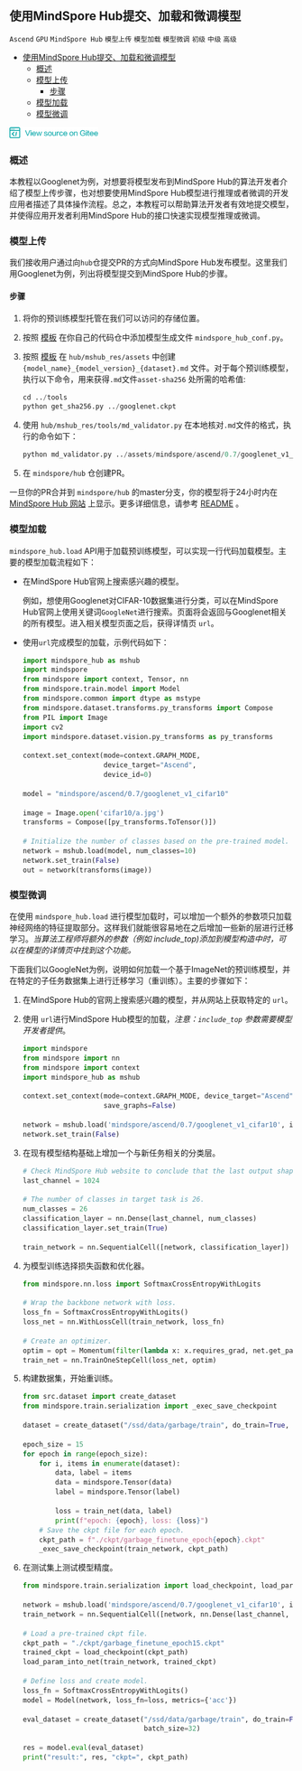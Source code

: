 ## 使用MindSpore Hub提交、加载和微调模型

`Ascend` `GPU` `MindSpore Hub` `模型上传` `模型加载` `模型微调` `初级` `中级` `高级`

<!-- TOC -->

- [使用MindSpore Hub提交、加载和微调模型](#使用MindSporeHub提交加载和微调模型)
  - [概述](#概述)
  - [模型上传](#模型上传)
    - [步骤](#步骤)
  - [模型加载](#模型加载)
  - [模型微调](#模型微调)

<!-- /TOC -->

<a href="https://gitee.com/mindspore/docs/blob/master/tutorials/source_zh_cn/advanced_use/hub_tutorial.md" target="_blank"><img src="../_static/logo_source.png"></a>

### 概述

本教程以Googlenet为例，对想要将模型发布到MindSpore Hub的算法开发者介绍了模型上传步骤，也对想要使用MindSpore Hub模型进行推理或者微调的开发应用者描述了具体操作流程。总之，本教程可以帮助算法开发者有效地提交模型，并使得应用开发者利用MindSpore Hub的接口快速实现模型推理或微调。

### 模型上传

我们接收用户通过向`hub`仓提交PR的方式向MindSpore Hub发布模型。这里我们用Googlenet为例，列出将模型提交到MindSpore Hub的步骤。

#### 步骤

1. 将你的预训练模型托管在我们可以访问的存储位置。

2. 按照 [模板](https://gitee.com/mindspore/mindspore/blob/master/model_zoo/official/cv/googlenet/mindspore_hub_conf.py) 在你自己的代码仓中添加模型生成文件 `mindspore_hub_conf.py`。 

3. 按照 [模板](https://gitee.com/mindspore/hub/blob/master/mshub_res/assets/mindspore/gpu/0.6/alexnet_v1_cifar10.md) 在 `hub/mshub_res/assets` 中创建`{model_name}_{model_version}_{dataset}.md` 文件。对于每个预训练模型，执行以下命令，用来获得`.md`文件`asset-sha256` 处所需的哈希值:

   ```python
   cd ../tools
   python get_sha256.py ../googlenet.ckpt
   ```

4. 使用 `hub/mshub_res/tools/md_validator.py` 在本地核对`.md`文件的格式，执行的命令如下：

   ```python
   python md_validator.py ../assets/mindspore/ascend/0.7/googlenet_v1_cifar10.md
   ```

5. 在 `mindspore/hub` 仓创建PR。

一旦你的PR合并到 `mindspore/hub` 的master分支，你的模型将于24小时内在 [MindSpore Hub 网站](https://hub.mindspore.com/mindspore) 上显示。更多详细信息，请参考 [README](https://gitee.com/mindspore/hub/blob/master/mshub_res/README.md) 。

### 模型加载 

`mindspore_hub.load` API用于加载预训练模型，可以实现一行代码加载模型。主要的模型加载流程如下：

- 在MindSpore Hub官网上搜索感兴趣的模型。

  例如，想使用Googlenet对CIFAR-10数据集进行分类，可以在MindSpore Hub官网上使用关键词`GoogleNet`进行搜索。页面将会返回与Googlenet相关的所有模型。进入相关模型页面之后，获得详情页 `url`。

- 使用`url`完成模型的加载，示例代码如下：

  ```python
  import mindspore_hub as mshub
  import mindspore
  from mindspore import context, Tensor, nn
  from mindspore.train.model import Model
  from mindspore.common import dtype as mstype
  from mindspore.dataset.transforms.py_transforms import Compose
  from PIL import Image
  import cv2
  import mindspore.dataset.vision.py_transforms as py_transforms
  
  context.set_context(mode=context.GRAPH_MODE,
                      device_target="Ascend",
                      device_id=0)
  
  model = "mindspore/ascend/0.7/googlenet_v1_cifar10"
  
  image = Image.open('cifar10/a.jpg')
  transforms = Compose([py_transforms.ToTensor()])
  
  # Initialize the number of classes based on the pre-trained model.
  network = mshub.load(model, num_classes=10)
  network.set_train(False)
  out = network(transforms(image))
  ```

### 模型微调 

在使用 `mindspore_hub.load` 进行模型加载时，可以增加一个额外的参数项只加载神经网络的特征提取部分。这样我们就能很容易地在之后增加一些新的层进行迁移学习。*当算法工程师将额外的参数（例如 include_top)添加到模型构造中时，可以在模型的详情页中找到这个功能。*

下面我们以GoogleNet为例，说明如何加载一个基于ImageNet的预训练模型，并在特定的子任务数据集上进行迁移学习（重训练）。主要的步骤如下：

1. 在MindSpore Hub的官网上搜索感兴趣的模型，并从网站上获取特定的 `url`。

2. 使用 `url`进行MindSpore Hub模型的加载，*注意：`include_top` 参数需要模型开发者提供*。

   ```python
   import mindspore
   from mindspore import nn
   from mindspore import context
   import mindspore_hub as mshub
   
   context.set_context(mode=context.GRAPH_MODE, device_target="Ascend",
                       save_graphs=False)
   
   network = mshub.load('mindspore/ascend/0.7/googlenet_v1_cifar10', include_top=False)
   network.set_train(False)
   ```

3. 在现有模型结构基础上增加一个与新任务相关的分类层。

   ```python
   # Check MindSpore Hub website to conclude that the last output shape is 1024.
   last_channel = 1024
   
   # The number of classes in target task is 26.
   num_classes = 26
   classification_layer = nn.Dense(last_channel, num_classes)
   classification_layer.set_train(True)
   
   train_network = nn.SequentialCell([network, classification_layer])
   ```

4. 为模型训练选择损失函数和优化器。

   ```python
   from mindspore.nn.loss import SoftmaxCrossEntropyWithLogits
   
   # Wrap the backbone network with loss.
   loss_fn = SoftmaxCrossEntropyWithLogits()
   loss_net = nn.WithLossCell(train_network, loss_fn)
   
   # Create an optimizer.
   optim = opt = Momentum(filter(lambda x: x.requires_grad, net.get_parameters()), 							Tensor(lr), config.momentum, config.weight_decay)
   train_net = nn.TrainOneStepCell(loss_net, optim)
   ```
   
5. 构建数据集，开始重训练。

   ```python
   from src.dataset import create_dataset
   from mindspore.train.serialization import _exec_save_checkpoint
   
   dataset = create_dataset("/ssd/data/garbage/train", do_train=True, batch_size=32)
   
   epoch_size = 15
   for epoch in range(epoch_size):
       for i, items in enumerate(dataset):
           data, label = items
           data = mindspore.Tensor(data)
           label = mindspore.Tensor(label)
           
           loss = train_net(data, label)
           print(f"epoch: {epoch}, loss: {loss}")
       # Save the ckpt file for each epoch.
       ckpt_path = f"./ckpt/garbage_finetune_epoch{epoch}.ckpt"
       _exec_save_checkpoint(train_network, ckpt_path)
   ```

6. 在测试集上测试模型精度。

   ```python
   from mindspore.train.serialization import load_checkpoint, load_param_into_net
   
   network = mshub.load('mindspore/ascend/0.7/googlenet_v1_cifar10', include_top=False)
   train_network = nn.SequentialCell([network, nn.Dense(last_channel, num_classes)])
   
   # Load a pre-trained ckpt file.
   ckpt_path = "./ckpt/garbage_finetune_epoch15.ckpt"
   trained_ckpt = load_checkpoint(ckpt_path)
   load_param_into_net(train_network, trained_ckpt)
   
   # Define loss and create model.
   loss_fn = SoftmaxCrossEntropyWithLogits()
   model = Model(network, loss_fn=loss, metrics={'acc'})
   
   eval_dataset = create_dataset("/ssd/data/garbage/train", do_train=False, 
                                 batch_size=32)
   
   res = model.eval(eval_dataset)
   print("result:", res, "ckpt=", ckpt_path)
   ```
